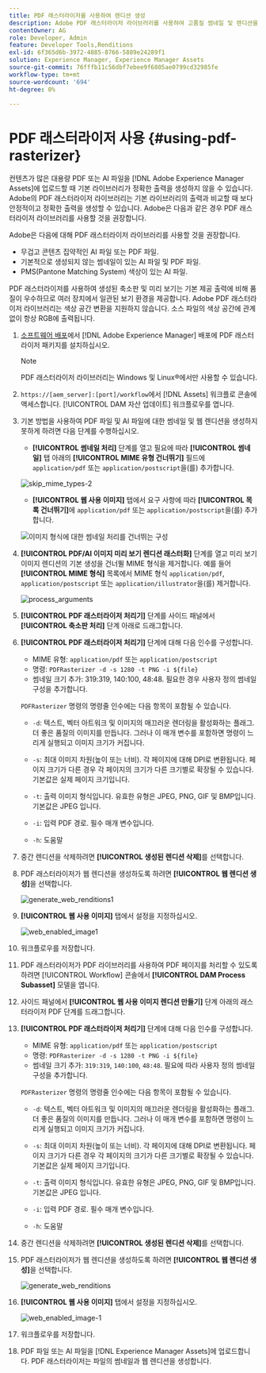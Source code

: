 ```yaml
---
title: PDF 래스터라이저를 사용하여 렌디션 생성
description: Adobe PDF 래스터라이저 라이브러리를 사용하여 고품질 썸네일 및 렌디션을 생성합니다.
contentOwner: AG
role: Developer, Admin
feature: Developer Tools,Renditions
exl-id: 6f365d6b-3972-4885-8766-5889e24289f1
solution: Experience Manager, Experience Manager Assets
source-git-commit: 76fffb11c56dbf7ebee9f6805ae0799cd32985fe
workflow-type: tm+mt
source-wordcount: '694'
ht-degree: 0%

---
```


# PDF 래스터라이저 사용 {#using-pdf-rasterizer}

컨텐츠가 많은 대용량 PDF 또는 AI 파일을 [!DNL Adobe Experience Manager Assets]에 업로드할 때 기본 라이브러리가 정확한 출력을 생성하지 않을 수 있습니다. Adobe의 PDF 래스터라이저 라이브러리는 기본 라이브러리의 출력과 비교할 때 보다 안정적이고 정확한 출력을 생성할 수 있습니다. Adobe은 다음과 같은 경우 PDF 래스터라이저 라이브러리를 사용할 것을 권장합니다.

Adobe은 다음에 대해 PDF 래스터라이저 라이브러리를 사용할 것을 권장합니다.

* 무겁고 콘텐츠 집약적인 AI 파일 또는 PDF 파일.
* 기본적으로 생성되지 않는 썸네일이 있는 AI 파일 및 PDF 파일.
* PMS(Pantone Matching System) 색상이 있는 AI 파일.

PDF 래스터라이저를 사용하여 생성된 축소판 및 미리 보기는 기본 제공 출력에 비해 품질이 우수하므로 여러 장치에서 일관된 보기 환경을 제공합니다. Adobe PDF 래스터라이저 라이브러리는 색상 공간 변환을 지원하지 않습니다. 소스 파일의 색상 공간에 관계없이 항상 RGB에 출력됩니다.

1. [소프트웨어 배포](https://experience.adobe.com/#/downloads/content/software-distribution/en/aem.html?package=/content/software-distribution/en/details.html/content/dam/aem/public/adobe/packages/cq650/product/assets/aem-assets-pdf-rasterizer-pkg-4.6.zip)에서 [!DNL Adobe Experience Manager] 배포에 PDF 래스터라이저 패키지를 설치하십시오.

   >[!NOTE]
   >
   >PDF 래스터라이저 라이브러리는 Windows 및 Linux®에서만 사용할 수 있습니다.

1. `https://[aem_server]:[port]/workflow`에서 [!DNL Assets] 워크플로 콘솔에 액세스합니다. [!UICONTROL DAM 자산 업데이트] 워크플로우를 엽니다.

1. 기본 방법을 사용하여 PDF 파일 및 AI 파일에 대한 썸네일 및 웹 렌디션을 생성하지 못하게 하려면 다음 단계를 수행하십시오.

   * **[!UICONTROL 썸네일 처리]** 단계를 열고 필요에 따라 **[!UICONTROL 썸네일]** 탭 아래의 **[!UICONTROL MIME 유형 건너뛰기]** 필드에 `application/pdf` 또는 `application/postscript`을(를) 추가합니다.

   ![skip_mime_types-2](assets/skip_mime_types-2.png)

   * **[!UICONTROL 웹 사용 이미지]** 탭에서 요구 사항에 따라 **[!UICONTROL 목록 건너뛰기]**&#x200B;에 `application/pdf` 또는 `application/postscript`을(를) 추가합니다.

   ![이미지 형식에 대한 썸네일 처리를 건너뛰는 구성](assets/web_enabled_imageskiplist.png)

1. **[!UICONTROL PDF/AI 이미지 미리 보기 렌디션 래스터화]** 단계를 열고 미리 보기 이미지 렌디션의 기본 생성을 건너뛸 MIME 형식을 제거합니다. 예를 들어 **[!UICONTROL MIME 형식]** 목록에서 MIME 형식 `application/pdf`, `application/postscript` 또는 `application/illustrator`을(를) 제거합니다.

   ![process_arguments](assets/process_arguments.png)

1. **[!UICONTROL PDF 래스터라이저 처리기]** 단계를 사이드 패널에서 **[!UICONTROL 축소판 처리]** 단계 아래로 드래그합니다.
1. **[!UICONTROL PDF 래스터라이저 처리기]** 단계에 대해 다음 인수를 구성합니다.

   * MIME 유형: `application/pdf` 또는 `application/postscript`
   * 명령: `PDFRasterizer -d -s 1280 -t PNG -i ${file}`
   * 썸네일 크기 추가: 319:319, 140:100, 48:48. 필요한 경우 사용자 정의 썸네일 구성을 추가합니다.

   `PDFRasterizer` 명령의 명령줄 인수에는 다음 항목이 포함될 수 있습니다.

   * `-d`: 텍스트, 벡터 아트워크 및 이미지의 매끄러운 렌더링을 활성화하는 플래그. 더 좋은 품질의 이미지를 만듭니다. 그러나 이 매개 변수를 포함하면 명령이 느리게 실행되고 이미지 크기가 커집니다.

   * `-s`: 최대 이미지 차원(높이 또는 너비). 각 페이지에 대해 DPI로 변환됩니다. 페이지 크기가 다른 경우 각 페이지의 크기가 다른 크기별로 확장될 수 있습니다. 기본값은 실제 페이지 크기입니다.

   * `-t`: 출력 이미지 형식입니다. 유효한 유형은 JPEG, PNG, GIF 및 BMP입니다. 기본값은 JPEG 입니다.

   * `-i`: 입력 PDF 경로. 필수 매개 변수입니다.

   * `-h`: 도움말

1. 중간 렌디션을 삭제하려면 **[!UICONTROL 생성된 렌디션 삭제]**&#x200B;를 선택합니다.
1. PDF 래스터라이저가 웹 렌디션을 생성하도록 하려면 **[!UICONTROL 웹 렌디션 생성]**&#x200B;을 선택합니다.

   ![generate_web_renditions1](assets/generate_web_renditions1.png)

1. **[!UICONTROL 웹 사용 이미지]** 탭에서 설정을 지정하십시오.

   ![web_enabled_image1](assets/web_enabled_image1.png)

1. 워크플로우를 저장합니다.
1. PDF 래스터라이저가 PDF 라이브러리를 사용하여 PDF 페이지를 처리할 수 있도록 하려면 [!UICONTROL Workflow] 콘솔에서 **[!UICONTROL DAM Process Subasset]** 모델을 엽니다.
1. 사이드 패널에서 **[!UICONTROL 웹 사용 이미지 렌디션 만들기]** 단계 아래의 래스터라이저 PDF 단계를 드래그합니다.
1. **[!UICONTROL PDF 래스터라이저 처리기]** 단계에 대해 다음 인수를 구성합니다.

   * MIME 유형: `application/pdf` 또는 `application/postscript`
   * 명령: `PDFRasterizer -d -s 1280 -t PNG -i ${file}`
   * 썸네일 크기 추가: `319:319`, `140:100`, `48:48`. 필요에 따라 사용자 정의 썸네일 구성을 추가합니다.

   `PDFRasterizer` 명령의 명령줄 인수에는 다음 항목이 포함될 수 있습니다.

   * `-d`: 텍스트, 벡터 아트워크 및 이미지의 매끄러운 렌더링을 활성화하는 플래그. 더 좋은 품질의 이미지를 만듭니다. 그러나 이 매개 변수를 포함하면 명령이 느리게 실행되고 이미지 크기가 커집니다.

   * `-s`: 최대 이미지 차원(높이 또는 너비). 각 페이지에 대해 DPI로 변환됩니다. 페이지 크기가 다른 경우 각 페이지의 크기가 다른 크기별로 확장될 수 있습니다. 기본값은 실제 페이지 크기입니다.

   * `-t`: 출력 이미지 형식입니다. 유효한 유형은 JPEG, PNG, GIF 및 BMP입니다. 기본값은 JPEG 입니다.

   * `-i`: 입력 PDF 경로. 필수 매개 변수입니다.

   * `-h`: 도움말

1. 중간 렌디션을 삭제하려면 **[!UICONTROL 생성된 렌디션 삭제]**&#x200B;를 선택합니다.
1. PDF 래스터라이저가 웹 렌디션을 생성하도록 하려면 **[!UICONTROL 웹 렌디션 생성]**&#x200B;을 선택합니다.

   ![generate_web_renditions](assets/generate_web_renditions.png)

1. **[!UICONTROL 웹 사용 이미지]** 탭에서 설정을 지정하십시오.

   ![web_enabled_image-1](assets/web_enabled_image-1.png)

1. 워크플로우를 저장합니다.
1. PDF 파일 또는 AI 파일을 [!DNL Experience Manager Assets]에 업로드합니다. PDF 래스터라이저는 파일의 썸네일과 웹 렌디션을 생성합니다.

